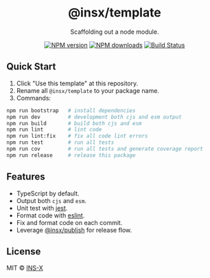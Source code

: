 <h1 align="center">@insx/template</h1>

<p align="center">
    Scaffolding out a node module.
</p>

<p align="center">
    <a href="https://npmjs.com/package/@insx/template"><img src="https://img.shields.io/npm/v/@insx/template.svg?style=flat" alt="NPM version"></a> 
    <a href="https://npmjs.com/package/@insx/template"><img src="https://img.shields.io/npm/dm/@insx/template.svg?style=flat" alt="NPM downloads"></a> 
    <a href="https://circleci.com/gh/saojs/@insx/template"><img src="https://img.shields.io/circleci/project/saojs/@insx/template/master.svg?style=flat" alt="Build Status"></a> 
</p>

## Quick Start

1. Click "Use this template" at this repository.
2. Rename all `@insx/template` to your package name.
3. Commands:

```bash
npm run bootstrap   # install dependencies
npm run dev         # development both cjs and esm output
npm run build       # build both cjs and esm
npm run lint        # lint code
npm run lint:fix    # fix all code lint errors
npm run test        # run all tests
npm run cov         # run all tests and generate coverage report
npm run release     # release this package
```

## Features

- TypeScript by default.
- Output both `cjs` and `esm`.
- Unit test with [jest](https://facebook.github.io/jest/).
- Format code with [eslint](https://eslint.org/docs).
- Fix and format code on each commit.
- Leverage [@insx/publish](https://github.com/insx/publish) for release flow.

## License

MIT &copy; [INS-X](https://github.com/ins-x)
